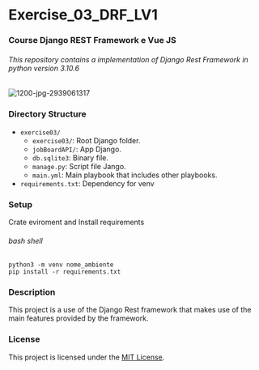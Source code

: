 # Exercise_03_DRF_LV1
### Course Django REST Framework e Vue JS 
###### This repository contains a implementation of Django Rest Framework in python version 3.10.6
![1200-jpg-2939061317](https://github.com/mafrarrix/exercise_03_DRF_LV1/assets/84633068/357c158d-a90d-406d-915d-6ec0b6069c44)

### Directory Structure
- `exercise03/`
    - `exercise03/`: Root Django folder.
    - `jobBoardAPI/`: App Django.
    - `db.sqlite3`: Binary file.
    - `manage.py`: Script file Jango.
    - `main.yml`: Main playbook that includes other playbooks.
- `requirements.txt`: Dependency for venv

### Setup
Crate eviroment and Install requirements 
###### bash shell
```shell
python3 -m venv nome_ambiente 
pip install -r requirements.txt
```
### Description
This project is a use of the Django Rest framework that makes use of the main features provided by the framework.
### License
This project is licensed under the [MIT License](LICENSE).

